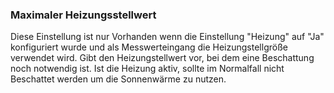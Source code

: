 ﻿### Maximaler Heizungsstellwert

Diese Einstellung ist nur Vorhanden wenn die Einstellung "Heizung" auf "Ja" konfiguriert wurde und als Messwerteingang die Heizungstellgröße verwendet wird.
Gibt den Heizungstellwert vor, bei dem eine Beschattung noch notwendig ist.
Ist die Heizung aktiv, sollte im Normalfall nicht Beschattet werden um die Sonnenwärme zu nutzen.

